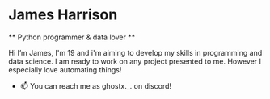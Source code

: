 # James Harrison
** Python programmer & data lover **
 
  Hi I’m James, I'm 19 and i'm aiming to develop my skills in programming and data science. I am ready to work on any project presented to me. However I especially love automating things! 

  
- 📫 You can reach me as ghostx._. on discord!
